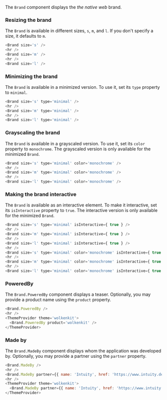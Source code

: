 The `Brand` component displays the *the native web* brand.

### Resizing the brand

The `Brand` is available in different sizes, `s`, `m`, and `l`. If you don't specify a size, it defaults to `m`.

```javascript
<Brand size='s' />
<hr />
<Brand size='m' />
<hr />
<Brand size='l' />
```

### Minimizing the brand

The `Brand` is available in a minimized version. To use it, set its `type` property to `minimal`.

```javascript
<Brand size='s' type='minimal' />
<hr />
<Brand size='m' type='minimal' />
<hr />
<Brand size='l' type='minimal' />
```

### Grayscaling the brand

The `Brand` is available in a grayscaled version. To use it, set its `color` property to `monochrome`. The grayscaled version is only available for the minimized `Brand`.

```javascript
<Brand size='s' type='minimal' color='monochrome' />
<hr />
<Brand size='m' type='minimal' color='monochrome' />
<hr />
<Brand size='l' type='minimal' color='monochrome' />
```

### Making the brand interactive

The `Brand` is available as an interactive element. To make it interactive, set its `isInteractive` property to `true`. The interactive version is only available for the minimized `Brand`.

```javascript
<Brand size='s' type='minimal' isInteractive={ true } />
<hr />
<Brand size='m' type='minimal' isInteractive={ true } />
<hr />
<Brand size='l' type='minimal' isInteractive={ true } />
<hr />
<Brand size='s' type='minimal' color='monochrome' isInteractive={ true } />
<hr />
<Brand size='m' type='minimal' color='monochrome' isInteractive={ true } />
<hr />
<Brand size='l' type='minimal' color='monochrome' isInteractive={ true } />
```

### PoweredBy

The `Brand.PoweredBy` component displays a teaser. Optionally, you may provide a product name using the `product` property.

```javascript
<Brand.PoweredBy />
<hr />
<ThemeProvider theme='wolkenkit'>
  <Brand.PoweredBy product='wolkenkit' />
</ThemeProvider>
```

### Made by

The `Brand.MadeBy` component displays whom the application was developed by. Optionally, you may provide a partner using the `partner` property.

```javascript
<Brand.MadeBy />
<hr />
<Brand.MadeBy partner={{ name: 'Intuity', href: 'https://www.intuity.de'}} />
<hr />
<ThemeProvider theme='wolkenkit'>
  <Brand.MadeBy partner={{ name: 'Intuity', href: 'https://www.intuity.de'}} />
</ThemeProvider>
```
